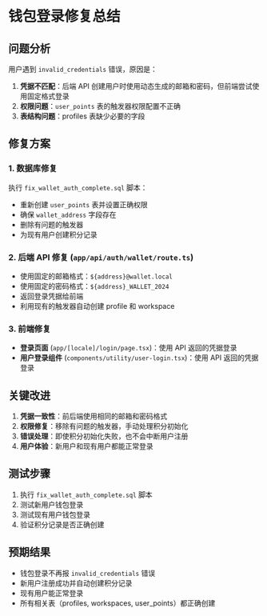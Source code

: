 # 钱包登录修复总结

## 问题分析

用户遇到 `invalid_credentials` 错误，原因是：

1. **凭据不匹配**：后端 API 创建用户时使用动态生成的邮箱和密码，但前端尝试使用固定格式登录
2. **权限问题**：`user_points` 表的触发器权限配置不正确
3. **表结构问题**：profiles 表缺少必要的字段

## 修复方案

### 1. 数据库修复
执行 `fix_wallet_auth_complete.sql` 脚本：
- 重新创建 `user_points` 表并设置正确权限
- 确保 `wallet_address` 字段存在
- 删除有问题的触发器
- 为现有用户创建积分记录

### 2. 后端 API 修复 (`app/api/auth/wallet/route.ts`)
- 使用固定的邮箱格式：`${address}@wallet.local`
- 使用固定的密码格式：`${address}_WALLET_2024`
- 返回登录凭据给前端
- 利用现有的触发器自动创建 profile 和 workspace

### 3. 前端修复
- **登录页面** (`app/[locale]/login/page.tsx`)：使用 API 返回的凭据登录
- **用户登录组件** (`components/utility/user-login.tsx`)：使用 API 返回的凭据登录

## 关键改进

1. **凭据一致性**：前后端使用相同的邮箱和密码格式
2. **权限修复**：移除有问题的触发器，手动处理积分初始化
3. **错误处理**：即使积分初始化失败，也不会中断用户注册
4. **用户体验**：新用户和现有用户都能正常登录

## 测试步骤

1. 执行 `fix_wallet_auth_complete.sql` 脚本
2. 测试新用户钱包登录
3. 测试现有用户钱包登录
4. 验证积分记录是否正确创建

## 预期结果

- 钱包登录不再报 `invalid_credentials` 错误
- 新用户注册成功并自动创建积分记录
- 现有用户能正常登录
- 所有相关表（profiles, workspaces, user_points）都正确创建 